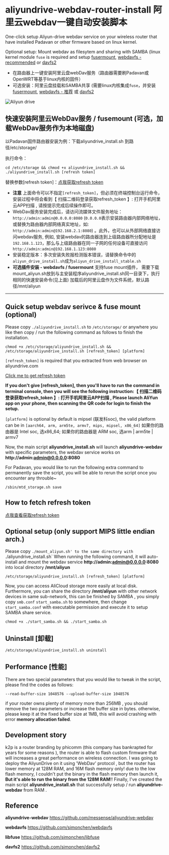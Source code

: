 # aliyundrive-webdav-router-install 阿里云webdav一键自动安装脚本
One-click setup Aliyun-drive webdav service on your wireless router that have installed Padavan or other firmware based on linux kernel.

Optional setup: Mount webdav as filesytem and sharing with SAMBA (linux kernel module `fuse` is required and setup [fusermount](https://github.com/simonchen/libfuse), [webdavfs - recommended](https://github.com/simonchen/webdavfs) or [davfs2](https://github.com/simonchen/davfs2)

* 在路由器上一键安装阿里云盘webDav服务（路由器需要刷Padavan或OpenWRT等基于linux内核的固件）
* 可选安装：阿里云盘挂载和SAMBA共享 (需要linux内核集成`fuse`，并安装[fusermount](https://github.com/simonchen/libfuse), [webdavfs - 推荐](https://github.com/simonchen/webdavfs) 或 [davfs2](https://github.com/simonchen/davfs2)

![Aliyun drive](webdav.png)

## 快速安装阿里云WebDav服务 / fusemount (可选，加载WebDav服务作为本地磁盘)

以Padavan固件路由器安装为例：下载aliyundrive_install.sh 到路径/etc/storage/

执行命令：
```
cd /etc/storage && chmod +x aliyundrive_install.sh && ./aliyundrive_install.sh [refresh token]
```

替换参数[refresh token]：[点我获取refresh token](https://github.com/messense/aliyundrive-webdav#%E8%8E%B7%E5%8F%96-refresh_token)

* **注意** 上面命令可以不指定`[refresh_token]`，但必须在终端控制台运行命令，安装过程中将会看到【 扫描二维码登录获取refresh_token 】: 打开手机阿里云APP扫描 , 请按提示完成后续操作即可。
* WebDav服务安装完成后，请访问流媒体文件服务地址：`http://admin:admin@0.0.0.0:8080` (`0.0.0.0`表示安装路由器内部网络地址，或替换为路由器内部网络真实地址，如: `http://admin:admin@192.168.2.1:8080`) 。此外，也可以从外部网络直接访问webdav服务, 例如, 安装webdav的路由器连到上级路由器所分配地址是`192.168.1.123`，那么与上级路由器在同一子网的任何设备可直接访问`http://admin:admin@192.168.1.123:8080`
* 安装稳定版本：多次安装失败报检测版本错误，请替换命令中的`aliyun_drive_install.sh`成为`aliyun_drive_install_stable.sh`
* **可选插件安装 - webdavfs / fusermount**
支持fuse mount插件，
需要下载mount_aliyun.sh放到与主安装程序aliyundrive_install.sh同一目录下，执行相同的快速安装命令(见上面)
加载后的阿里云盘作为文件系统，默认路径/mnt/aliyun

<hr />

## Quick setup webdav serivce & fuse mount (optional)

Please copy `./aliyundrive_install.sh` to `/etc/storage/` or anywhere you like
then copy / run the following command as follows to finish the installation.
```
chmod +x /etc/storage/aliyundrive_install.sh &&
/etc/storage/aliyundrive_install.sh [refresh_token] [platform]
```
`[refresh_token]` is required that you extracted from web browser on aliyundrive.com

[Click me to get refresh token](https://github.com/messense/aliyundrive-webdav#%E8%8E%B7%E5%8F%96-refresh_token)

**If you don't give [refresh_token], then you'll have to run the command in terminal console, then you will see the following instruction:【 扫描二维码登录获取refresh_token 】: 打开手机阿里云APP扫描 , Please launch AliYun app on your phone, then scanning the QR code for login to finish the setup.**

`[platform]` is optional by default is mipsel (联发科soc), the valid platform can be in `[aarch64, arm, arm5te, armv7, mips, mipsel, x86_64]`
如果你的路由器是 Intel soc, 选x86_64; 如果你的路由器是 ARM soc, 选arm | arm5te | armv7

Now, the main script **aliyundrive_install.sh** will launch **aliyundrive-webdav** with specific parameters,
the webdav service works on **http://admin:admin@0.0.0.0:8080**

For Padavan, you would like to run the following extra command to permanently save the script, 
you will be able to rerun the script once you encounter any throuble~
```
/sbin/mtd_storage.sh save
```

## How to fetch refresh token
[点我查看获取refresh token](https://github.com/messense/aliyundrive-webdav#%E8%8E%B7%E5%8F%96-refresh_token)

## Optional setup (only support MIPS little endian arch.)
Please copy `./mount_aliyun.sh' to the same directory with `./aliyundrive_install.sh`
When running the following command, it will auto-install and mount the webdav service **http://admin:admin@0.0.0.0:8080** into local directory **/mnt/aliyun**
```
/etc/storage/aliyundrive_install.sh [refresh_token] [platform]
```
Now, you can access AliCloud storage more easily at local disk.
Furthermore, you can share the directory **/mnt/aliyun** with other network devices in same sub-network,
this can be finished by SAMBA , you simply copy `smb.conf` `start_samba.sh` to somewhere,
then change `start_samba.conf` with executable permission and execute it to setup SAMBA share service.
```
chmod +x ./start_samba.sh && ./start_samba.sh
```

## Uninstall [卸载]
```
/etc/storage/aliyundrive_install.sh uninstall
```

## Performance [性能]
There are two special parameters that you would like to tweak in the script, please find the codes as follows:
```
--read-buffer-size 1048576 --upload-buffer-size 1048576
```
if your router owns plenty of memory more than 256MB , you should remove the two parameters or increase the buffer size in bytes.
otherwise, please keep it at the fixed buffer size at 1MB, this will avoid crashing with error **memory allocation failed**.

## Development story
k2p is a router branding by phicomm (this company has bankrapted for years for some reasons ), 
the router is able to flash custom firmware that will increases a great performance on wireless connection.
I was going to deploy the AliyunDrive on it using 'WebDav' protocol , but the router has lower memory at 128M RAM, and 16M flash memory only!
due to the low flash memory, I couldn't put the binary in the flash memory then launch it, **But it's able to run the binary from the 128M RAM**!!
Finally, I've created the main script **aliyundrive_install.sh** that successfully setup / run **aliyundrive-webdav** from RAM .

## Reference
**aliyundrive-webdav**
https://github.com/messense/aliyundrive-webdav

**webdavfs**
https://github.com/simonchen/webdavfs

**libfuse**
https://github.com/simonchen/libfuse

**davfs2**
https://github.com/simonchen/davfs2
